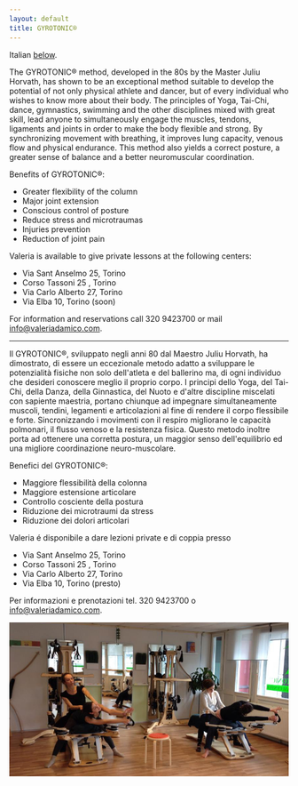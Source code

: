 ```yaml
---
layout: default
title: GYROTONIC®
---
```


Italian [below](#italian).

The <span class="gyro">GYROTONIC®</span> method, developed in the 80s by the Master Juliu Horvath, has
shown to be an exceptional method suitable to develop the potential of not only
physical athlete and dancer, but of every individual who wishes to know more
about their body. The principles of Yoga, Tai-Chi, dance, gymnastics, swimming
and the other disciplines mixed with great skill, lead anyone to simultaneously
engage the muscles, tendons, ligaments and joints in order to make the body
flexible and strong. By synchronizing movement with breathing, it improves lung
capacity, venous flow and physical endurance. This method also yields a correct
posture, a greater sense of balance and a better neuromuscular coordination.

Benefits of <span class="gyro">GYROTONIC®</span>:

* Greater flexibility of the column
* Major joint extension
* Conscious control of posture
* Reduce stress and microtraumas
* Injuries prevention
* Reduction of joint pain

Valeria is available to give private lessons at the following centers:

* Via Sant Anselmo 25, Torino
* Corso Tassoni 25 , Torino
* Via Carlo Alberto 27, Torino
* Via Elba 10, Torino (soon)

For information and reservations call 320 9423700 or mail <a
href="mailto:info@valeriadamico.com">info@valeriadamico.com</a>.

---

<a name="italian"></a>

Il <span class="gyro">GYROTONIC®</span>, sviluppato negli anni 80 dal Maestro
Juliu Horvath, ha dimostrato, di essere un eccezionale metodo adatto a
sviluppare le potenzialità fisiche non solo dell'atleta e del ballerino ma, di
ogni individuo che desideri conoscere meglio il proprio corpo. I principi dello
Yoga, del Tai-Chi, della Danza, della Ginnastica, del Nuoto e d'altre
discipline miscelati con sapiente maestria, portano chiunque ad impegnare
simultaneamente muscoli, tendini, legamenti e articolazioni al fine di rendere
il corpo flessibile e forte. Sincronizzando i movimenti con il respiro
migliorano le capacità polmonari, il flusso venoso e la resistenza fisica.
Questo metodo inoltre porta ad ottenere una corretta postura, un maggior senso
dell'equilibrio ed una migliore coordinazione neuro-muscolare.

Benefici del <span class="gyro">GYROTONIC®</span>:

 * Maggiore flessibilità della colonna
 * Maggiore estensione articolare
 * Controllo cosciente della postura
 * Riduzione dei microtraumi da stress
 * Riduzione dei dolori articolari

Valeria é disponibile a dare lezioni private e di coppia presso

* Via Sant Anselmo 25, Torino
* Corso Tassoni 25 , Torino
* Via Carlo Alberto 27, Torino
* Via Elba 10, Torino (presto)

Per informazioni e prenotazioni tel. 320 9423700 o <a
href="mailto:info@valeriadamico.com">info@valeriadamico.com</a>.

<img src="/images/gyrotonic.jpg" class="fullwidth">
